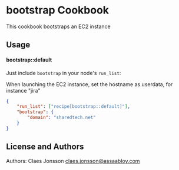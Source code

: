 bootstrap Cookbook
===============
This cookbook bootstraps an EC2 instance


Usage
-----
#### bootstrap::default
Just include `bootstrap` in your node's `run_list`:

When launching the EC2 instance, set the hostname as userdata, for instance "jira"


```json
{
	"run_list": ["recipe[bootstrap::default]"],
  	"bootstrap": {
    	"domain": "sharedtech.net"
  	}
}
```

License and Authors
-------------------
Authors: Claes Jonsson claes.jonsson@assaabloy.com
